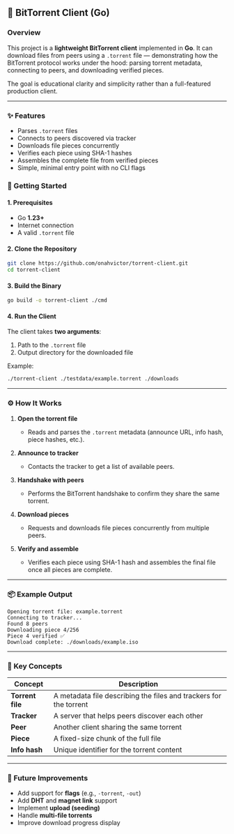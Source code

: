 ## 🧩 BitTorrent Client (Go)

### Overview

This project is a **lightweight BitTorrent client** implemented in **Go**.
It can download files from peers using a `.torrent` file — demonstrating how the BitTorrent protocol works under the hood: parsing torrent metadata, connecting to peers, and downloading verified pieces.

The goal is educational clarity and simplicity rather than a full-featured production client.

---

### ✨ Features

* Parses `.torrent` files
* Connects to peers discovered via tracker
* Downloads file pieces concurrently
* Verifies each piece using SHA-1 hashes
* Assembles the complete file from verified pieces
* Simple, minimal entry point with no CLI flags

### 🚀 Getting Started

#### 1. Prerequisites

* Go **1.23+**
* Internet connection
* A valid `.torrent` file

#### 2. Clone the Repository

```bash
git clone https://github.com/onahvictor/torrent-client.git
cd torrent-client
```

#### 3. Build the Binary

```bash
go build -o torrent-client ./cmd
```

#### 4. Run the Client

The client takes **two arguments**:

1. Path to the `.torrent` file
2. Output directory for the downloaded file

Example:

```bash
./torrent-client ./testdata/example.torrent ./downloads
```

---

### ⚙️ How It Works

1. **Open the torrent file**

   * Reads and parses the `.torrent` metadata (announce URL, info hash, piece hashes, etc.).
2. **Announce to tracker**

   * Contacts the tracker to get a list of available peers.
3. **Handshake with peers**

   * Performs the BitTorrent handshake to confirm they share the same torrent.
4. **Download pieces**

   * Requests and downloads file pieces concurrently from multiple peers.
5. **Verify and assemble**

   * Verifies each piece using SHA-1 hash and assembles the final file once all pieces are complete.

---

### 📦 Example Output

```text
Opening torrent file: example.torrent
Connecting to tracker...
Found 8 peers
Downloading piece 4/256
Piece 4 verified ✅
Download complete: ./downloads/example.iso
```

---

### 🧠 Key Concepts

| Concept          | Description                                                       |
| ---------------- | ----------------------------------------------------------------- |
| **Torrent file** | A metadata file describing the files and trackers for the torrent |
| **Tracker**      | A server that helps peers discover each other                     |
| **Peer**         | Another client sharing the same torrent                           |
| **Piece**        | A fixed-size chunk of the full file                               |
| **Info hash**    | Unique identifier for the torrent content                         |

---

### 🧩 Future Improvements

* Add support for **flags** (e.g., `-torrent`, `-out`)
* Add **DHT** and **magnet link** support
* Implement **upload (seeding)**
* Handle **multi-file torrents**
* Improve download progress display

